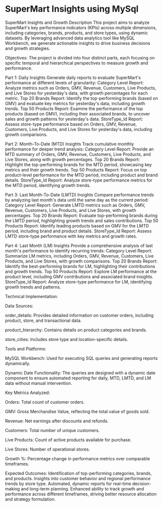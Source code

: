 # SuperMart Insights using MySql
SuperMart Insights and Growth
Description
This project aims to analyze SuperMart's key performance indicators (KPIs) across multiple dimensions, including categories, brands, products, and store types, using dynamic datasets. By leveraging advanced data analytics tool like MySQL Workbench, we generate actionable insights to drive business decisions and growth strategies.

Objectives:
The project is divided into four distinct parts, each focusing on specific temporal and hierarchical perspectives to measure growth and performance.

Part 1: Daily Insights
Generate daily reports to evaluate SuperMart's performance at different levels of granularity:
Category Level Report: Analyze metrics such as Orders, GMV, Revenue, Customers, Live Products, and Live Stores for yesterday's data, with growth percentages for each metric.
Top 20 Brands Report: Identify the top-performing brands (based on GMV) and evaluate key metrics for yesterday's data, including growth trends.
Top 50 Products Report: Examine the performance of the top products (based on GMV), including their associated brands, to uncover sales and growth patterns for yesterday's data.
StoreType_Id Report: Assess store-type performance based on Orders, GMV, Revenue, Customers, Live Products, and Live Stores for yesterday's data, including growth comparisons.

Part 2: Month-To-Date (MTD) Insights
Track cumulative monthly performance for deeper trend analysis:
Category Level Report: Provide an MTD summary of Orders, GMV, Revenue, Customers, Live Products, and Live Stores, along with growth percentages.
Top 20 Brands Report: Highlight the top-performing brands for the MTD period, showcasing key metrics and their growth trends.
Top 50 Products Report: Focus on top product-level performance for the MTD period, including product and brand details.
StoreType_Id Report: Analyze store-type performance metrics for the MTD period, identifying growth trends.

Part 3: Last Month-To-Date (LMTD) Insights 
Compare performance trends by analyzing last month's data until the same day as the current period:
Category Level Report: Generate LMTD metrics such as Orders, GMV, Revenue, Customers, Live Products, and Live Stores, with growth percentages.
Top 20 Brands Report: Evaluate top-performing brands during the LMTD period, highlighting growth trends and sales contributions.
Top 50 Products Report: Identify leading products based on GMV for the LMTD period, including brand and product details.
StoreType_Id Report: Assess LMTD store-type performance with key metrics and growth rates.

Part 4: Last Month (LM) Insights
Provide a comprehensive analysis of last month's performance to identify recurring trends:
Category Level Report: Summarize LM metrics, including Orders, GMV, Revenue, Customers, Live Products, and Live Stores, with growth comparisons.
Top 20 Brands Report: Identify the best-performing brands for LM, highlighting their contributions and growth trends.
Top 50 Products Report: Explore LM performance at the product level, including GMV contributions and associated brand insights.
StoreType_Id Report: Analyze store-type performance for LM, identifying growth trends and patterns.

Technical Implementation:

Data Sources:

order_details: Provides detailed information on customer orders, including product, store, and transactional data.

product_hierarchy: Contains details on product categories and brands.

store_cities: Includes store type and location-specific details.

Tools and Platforms:

MySQL Workbench: Used for executing SQL queries and generating reports dynamically.

Dynamic Date Functionality:
The queries are designed with a dynamic date component to ensure automated reporting for daily, MTD, LMTD, and LM data without manual intervention.

Key Metrics Analyzed:

Orders: Total count of customer orders.

GMV: Gross Merchandise Value, reflecting the total value of goods sold.

Revenue: Net earnings after discounts and refunds.

Customers: Total number of unique customers.

Live Products: Count of active products available for purchase.

Live Stores: Number of operational stores.

Growth %: Percentage change in performance metrics over comparable timeframes.

Expected Outcomes:
Identification of top-performing categories, brands, and products.
Insights into customer behavior and regional performance trends by store type.
Automated, dynamic reports for real-time decision-making and long-term planning.
Enhanced ability to track growth and performance across different timeframes, driving better resource allocation and strategy formulation.

